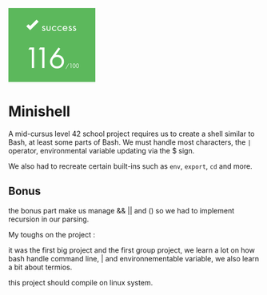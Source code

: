 ![](https://github.com/a-boring-man/minishell/blob/main/116_score_icon.png)

# Minishell

A mid-cursus level 42 school project requires us to create a shell similar to Bash, at least some parts of Bash. We must handle most characters, the ```|``` operator, environmental variable updating via the $ sign.

We also had to recreate certain built-ins such as ```env```, ```export```, ```cd``` and more.

## Bonus

the bonus part make us manage && || and () so we had to implement recursion in our parsing.

My toughs on the project :

it was the first big project and the first group project, we learn a lot on how bash handle command line, | and environnementable variable, we also learn a bit about termios.

this project should compile on linux system.
